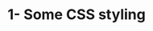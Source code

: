 # 1- Some CSS styling

<!DOCTYPE html>

<html>
  <head>
    <title>User profile </title>
    <style>

    h1{
      color: white;
      text-align: center;
    }
    h2{
      color: white;
    }
    .main_body{
      background-color: black;
      color: grey;
    }
    .github-widget{
      background-color: grey;
    }
    table {
      table-layout: fixed;
      width: 500px;
      border: 1px solid white;
    }

    td {
      border: 1px solid blue;
    }

    </style>
  </head>

  <body class = "main_body">
    <h1 id= "top"> Holly Smith: A profile </h1>

      <img src = "Me.jpg" alt = "Me" width = "20%">
      <br><br>

      <p>Follow me and star my work on Github </p>
      <div class="github-widget" data-username="pri5m"></div> <!-- https://github.com/surbhioberoi/github-widget -->
      <script src="https://unpkg.com/github-card@1.2.1/dist/widget.js"></script>
      <br> <br>

      <img src = "animated_image.gif" alt = "animated_image">
      <br>

    <h2> My background </h2>
      <article>
        I am from South London and live a short walk away from the station; <br>
        ideal for commuting into the city. <br>
        I attended Nonsuch High School for Girls from 2010-2017 where I completed <br>
        my GSCEs and A-levels.
      </article>

    <h2> My hobbies </h2>
      <article>
        I enjoy reading comics and graphic novels, as well as watching films. <br>
        I also enjoy doing martial arts, such as Karate and Tae Kwon-do. <br>
        When I am not reading the news or Reddit, then you will find me watching
        Youtube videos, Netflix or anime.
      </article>

      <p>I enjoy creating digital art. Here is some fan art that I created for the anime- No Game No life: </p>
      <img src = "Shiro_NGNL.jpg" alt = "Shiro_fanart" width = "30%">
      <br><br><br>

      <table>
      <caption> My favourite anime </caption>
      <thead>
        <tr>
          <th> Anime </th>
          <th> Reasons why </th>
        </tr>
      </thead>
      <tr>
        <td>Natsume yuujinchou</td>
        <td>Has likeable and well developed characters</td>
      </tr>
      <tr>
        <td>Mahou Shoujo Madoka Magica</td>
        <td>Great visuals and animation</td>
      </tr>
      <tr>
        <td>Assassination classroom</td>
        <td>Feel good story</td>
      </tr>
      <tr>
        <td>Death Note</td>
        <td>Fast paced and captivating</td>
      </tr>
      </table>
      <br>

    <h2> Interesting facts about myself </h2>
    <ol>
      <li> I play the trumpet and did my grade 8 exam. </li>
      <li> I have two Guinea Pigs called Pippin and Pepper</li>
      <li> I took part in the Space Design competion held at Imperial and was
        part of the winning team. </li>
      <li> I also do digital art in my own time using a Wacom digital tablet </li>
    </ol>
    <br>

    <p>Warframe is one of the online games that I play. Here is the trailer for it: </p>
    <iframe width="560" height="315" src="https://www.youtube.com/embed/ebZ09b-Ahio" frameborder="0" allowfullscreen></iframe>
    <br>
    <!--<video src= "https://www.youtube.com/watch?v=Gx5RDaGVkZE" controls>
      <p>Your browser doesn't support HTML5 video. Here is a <a href="https://www.youtube.com/watch?v=Gx5RDaGVkZE">link to the video</a> instead.</p>
    </video> -->

    <p>'I like what you got' </p>
    <audio controls>
      <source src="https://sound.peal.io/ps/audios/000/000/706/original/I_like_what_you_got.wav?1469744420" type="audio/mp3"> #source: https://developer.mozilla.org/en-US/docs/Learn/HTML/Multimedia_and_embedding/Video_and_audio_content
      <p>Your browser doesn't support HTML5 audio. Here is a <a href="https://sound.peal.io/ps/audios/000/000/706/original/I_like_what_you_got.wav?1469744420t">link to the audio</a> instead.</p>
    </audio>

    <section>
      <p> Contact me. Please fill out this form. </p>

      <form action = "http://127.0.0.1:8080/myAction" method = "get" id="myform">
        Name:<br>
        <input type="text" name="name">
        <br>
        Contact email:<br>
        <input type="text" name="query"><br>
        Query or question:<br>
        <input type="text" name="query"><br>
        Comments:<br>
        <textarea rows="5" cols = "60" name = "text">Write something here</textarea>
        <br><br>
        <button type="submit">submit</button>
      </form>
    </section>

  </body>
  <footer>
    <h3> Sponsor websites and information </h3>
    <p>
      Here are some of the links to the uni that I am studying at <br>
      <a href = "http://www.cs.cf.ac.uk"> COMSC </a>. <br>
      <a href = "https://www.cardiff.ac.uk/"> Cardiff uni </a>
    </p>
    <p>
      Please e-mail me if you have any further requirements. I will aim to respond <br>
      within 48 hours
      <a href = "mailto:SmithHL2@cardiff.ac.uk"> My e-mail address </a>
    </p>
  </footer>
</html>

